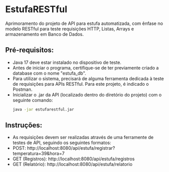 # EstufaRESTful
Aprimoramento do projeto de API para estufa automatizada, com ênfase no modelo RESTful para teste requisições HTTP, Listas, Arrays e armazenamento em Banco de Dados. 

## Pré-requisitos:
  - Java 17 deve estar instalado no dispositivo de teste. 
  - Antes de iniciar o programa, certifique-se de ter previamente criado a database com o nome "estufa_db".
  - Para utilizar o sistema, precisará de alguma ferramenta dedicada à teste de requisições para APIs RESTful. Para este projeto, é indicado o Postman.
  - Inicializar o .jar da API (localizado dentro do diretório do projeto) com o seguinte comando:
    ```bash
    java -jar estufarestful.jar

## Instruções:
  - As requisições devem ser realizadas através de uma ferramente de testes de API, seguindo os seguintes formatos:
  - POST: http://localhost:8080/api/estufa/registrar?temperatura=39&hora=7
  - GET (Registros): http://localhost:8080/api/estufa/registros
  - GET (Relatório): http://localhost:8080/api/estufa/relatorio
